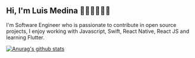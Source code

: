 ## Hi, I'm Luis Medina   🧑🏽‍💻🤟🏽📱
I'm Software Engineer who is passionate to contribute in open source projects, I enjoy working with Javascript, Swift, React Native, React JS and learning Flutter.

[![Anurag's github stats](https://github-readme-stats.vercel.app/api?username=anuraghazra)](https://github.com/anuraghazra/github-readme-stats)
